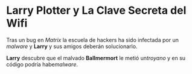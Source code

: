 # Larry Plotter y La Clave Secreta del Wifi

Tras un bug en *Matrix* la escuela de hackers ha sido infectada por un *malware*
y **Larry** y sus amigos deberán solucionarlo.

**Larry** descubre que el malvado **Ballmermort** le metió un*troyano* y en
su código podría habe*malware*.
